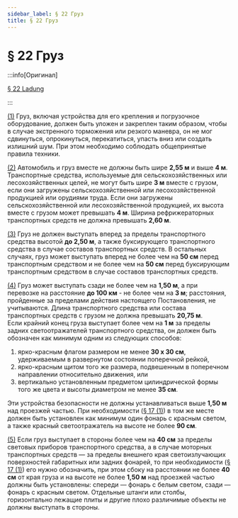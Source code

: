 ```yaml
---
sidebar_label: § 22 Груз
title: § 22 Груз
---
```


<VerifiedTranslationIcon />

# § 22 Груз

:::info[Оригинал]

[§ 22 Ladung](https://www.gesetze-im-internet.de/stvo_2013/__22.html)

:::


<span id="1">[(1)](#1)</span> Груз, включая устройства для его крепления и погрузочное оборудование, должен быть уложен и
закреплен таким образом, чтобы в случае экстренного торможения или резкого маневра, он не мог сдвинуться, опрокинуться, перекатиться, упасть вниз или создать излишний шум. При этом необходимо соблюдать общепринятые правила техники.


<span id="2">[(2)](#2)</span> Автомобиль и груз вместе не должны быть шире **2,55 м** и выше **4 м**. Транспортные средства,
используемые для сельскохозяйственных или лесохозяйственных целей, не могут быть шире **3 м**
вместе с грузом, если они загружены сельскохозяйственной или лесохозяйственной продукцией или
орудиями труда. Если они загружены сельскохозяйственной или лесохозяйственной продукцией, их высота вместе с грузом
может превышать **4 м**. Ширина рефрижераторных транспортных средств не должна превышать **2,60 м**.


<span id="3">[(3)](#3)</span> Груз не должен выступать вперед за пределы транспортного средства высотой **до 2,50 м**,
а также буксирующего транспортного средства в случае составов транспортных средств. В остальных случаях, груз может
выступать вперед не более чем на **50 см** перед транспортным средством и не более чем на **50 см**
перед буксирующим транспортным средством в случае составов транспортных средств.


<span id="4">[(4)](#4)</span> Груз может выступать сзади не более чем на **1,50 м**, а при перевозке на расстояние **до 100 км** -  не более чем на **3 м**; расстояния, пройденные за пределами действия настоящего Постановления, не учитываются. Длина
транспортного средства или состава транспортных средств с грузом не должна превышать **20,75 м**.  
Если крайний конец груза
выступает более чем на **1 м** за пределы задних светоотражателей транспортного средства, он должен
быть обозначен как минимум одним из следующих способов:
1. ярко-красным флагом размером не менее **30 x 30 см**, удерживаемым в развернутом состоянии поперечной рейкой,
2. ярко-красным щитом того же размера, подвешенным в поперечном направлении относительно движения, или
3. вертикально установленным предметом цилиндрической формы того же цвета и высоты диаметром не
менее **35 см**.  

Эти устройства безопасности не должны устанавливаться выше **1,50 м** над проезжей частью. При
необходимости ([§ 17 (1)](/docs/general-traffic-rules/lighting#1)) в том же месте должен быть установлен как минимум один фонарь с красным светом, а также красный светоотражатель на высоте не более **90 см**.


<span id="5">[(5)](#5)</span> Если груз выступает в стороны более чем на **40 см** за пределы световых приборов
транспортного средства, а в случае моторных транспортных средств — за пределы внешнего края светоизлучающих поверхностей габаритных или задних фонарей, то при необходимости ([§ 17 (1)](/docs/general-traffic-rules/lighting#1)) его нужно обозначить, при этом сбоку на расстоянии не более **40 см** от края груза и на высоте не более **1,50 м** над проезжей частью должны быть установлены: спереди — фонарь с белым светом, сзади — фонарь с красным светом. Отдельные штанги или столбы, горизонтально лежащие плиты и другие плохо различимые объекты не должны выступать в стороны.
